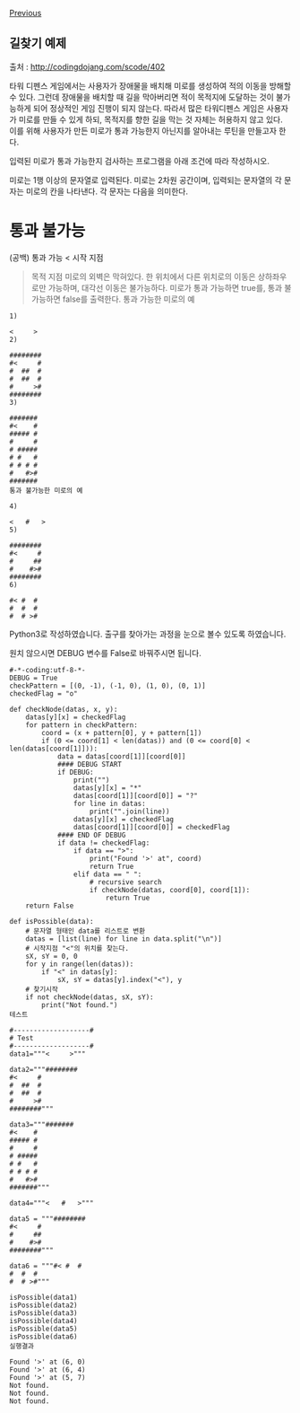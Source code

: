 [Previous](..)
## 길찾기 예제
출처 : http://codingdojang.com/scode/402

타워 디펜스 게임에서는 사용자가 장애물을 배치해 미로를 생성하여 적의 이동을 방해할 수 있다.
그런데 장애물을 배치할 때 길을 막아버리면 적이 목적지에 도달하는 것이 불가능하게 되어 정상적인 게임 진행이 되지 않는다. 
따라서 많은 타워디펜스 게임은 사용자가 미로를 만들 수 있게 하되, 목적지를 향한 길을 막는 것 자체는 허용하지 않고 있다. 
이를 위해 사용자가 만든 미로가 통과 가능한지 아닌지를 알아내는 루틴을 만들고자 한다.

입력된 미로가 통과 가능한지 검사하는 프로그램을 아래 조건에 따라 작성하시오.

미로는 1행 이상의 문자열로 입력된다.
미로는 2차원 공간이며, 입력되는 문자열의 각 문자는 미로의 칸을 나타낸다.
각 문자는 다음을 의미한다.
# 통과 불가능
(공백) 통과 가능
< 시작 지점
> 목적 지점
미로의 외벽은 막혀있다.
한 위치에서 다른 위치로의 이동은 상하좌우로만 가능하며, 대각선 이동은 불가능하다.
미로가 통과 가능하면 true를, 통과 불가능하면 false를 출력한다.
통과 가능한 미로의 예

    1)
    
    <     >
    2)
    
    ########
    #<     #
    #  ##  #
    #  ##  #
    #     >#
    ########
    3)
    
    #######
    #<    #
    ##### #
    #     #
    # #####
    # #   #
    # # # #
    #   #>#
    #######
    통과 불가능한 미로의 예
    
    4)
    
    <   #   >
    5)
    
    ########
    #<     #
    #     ##
    #    #>#
    ########
    6)
    
    #< #  #
    #  #  #
    #  # >#



Python3로 작성하였습니다. 출구를 찾아가는 과정을 눈으로 볼수 있도록 하였습니다.

원치 않으시면 DEBUG 변수를 False로 바꿔주시면 됩니다.

    #-*-coding:utf-8-*-
    DEBUG = True
    checkPattern = [(0, -1), (-1, 0), (1, 0), (0, 1)]
    checkedFlag = "o"
    
    def checkNode(datas, x, y):
        datas[y][x] = checkedFlag
        for pattern in checkPattern:
            coord = (x + pattern[0], y + pattern[1])
            if (0 <= coord[1] < len(datas)) and (0 <= coord[0] < len(datas[coord[1]])):
                data = datas[coord[1]][coord[0]]
                #### DEBUG START
                if DEBUG:
                    print("")
                    datas[y][x] = "*"
                    datas[coord[1]][coord[0]] = "?"
                    for line in datas:
                        print("".join(line))
                    datas[y][x] = checkedFlag
                    datas[coord[1]][coord[0]] = checkedFlag
                #### END OF DEBUG
                if data != checkedFlag:                
                    if data == ">": 
                        print("Found '>' at", coord)
                        return True
                    elif data == " ":
                        # recursive search
                        if checkNode(datas, coord[0], coord[1]):
                            return True
        return False
    
    def isPossible(data):
        # 문자열 형태인 data를 리스트로 변환
        datas = [list(line) for line in data.split("\n")]    
        # 시작지점 "<"의 위치를 찾는다.
        sX, sY = 0, 0
        for y in range(len(datas)):
            if "<" in datas[y]:
                sX, sY = datas[y].index("<"), y
        # 찾기시작          
        if not checkNode(datas, sX, sY):
            print("Not found.")
    테스트
    
    #-------------------#
    # Test
    #-------------------#
    data1="""<     >"""
    
    data2="""########
    #<     #
    #  ##  #
    #  ##  #
    #     >#
    ########"""
    
    data3="""#######
    #<    #
    ##### #
    #     #
    # #####
    # #   #
    # # # #
    #   #>#
    #######"""
    
    data4="""<   #   >"""
    
    data5 = """########
    #<     #
    #     ##
    #    #>#
    ########"""
    
    data6 = """#< #  #
    #  #  #
    #  # >#"""
    
    isPossible(data1)
    isPossible(data2)
    isPossible(data3)
    isPossible(data4)
    isPossible(data5)
    isPossible(data6)
    실행결과
    
    Found '>' at (6, 0)
    Found '>' at (6, 4)
    Found '>' at (5, 7)
    Not found.
    Not found.
    Not found.